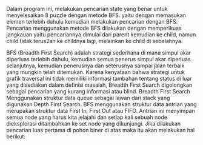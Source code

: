 Dalam program ini, melakukan pencarian state yang benar untuk menyelesaikan 8 puzzle dengan metode BFS. yaitu dengan
memasukan elemen terlebih dahulu kemudian melakukan pencarian dengan BFS. Pencarian menggunakan metode BFS dilakukan
dengan memperlkuas jangkauan yaitu pencariannya dimulai dari parent kemudian ke child, namun child tidak terus2an ke
childnya lagi, melainkan ke child di sebelahnya.

BFS (Breadth First Search) adalah strategi sederhana di mana simpul akar diperluas terlebih dahulu, kemudian 
semua penerus simpul akar diperluas selanjutnya, kemudian penerusnya dan seterusnya sampai jalan terbaik yang 
mungkin telah ditemukan. Karena kenyataan bahwa strategi untuk grafik traversal ini tidak memiliki informasi 
tambahan tentang status di luar yang disediakan dalam definisi masalah, Breadth First Search digolongkan sebagai 
pencarian yang kurang informasi atau blind.
Breadth First Search Menggunakan struktur data queue sebagai lawan dari stack yang digunakan Depth First Search.
BFS menggunakan struktur data antrian yang merupakan struktur data First In, First Out atau FIFO.
Antrian ini menyimpan semua node yang harus kita jelajahi dan setiap kali sebuah node dieksplorasi ditambahkan
ke set node yang dikunjungi. Jika dilakukan pencarian luas pertama di pohon biner di atas maka itu akan 
melakukan hal berikut:
